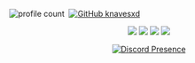 
![profile count](https://komarev.com/ghpvc/?username=knavesxd&color=dc143c)&nbsp;
[![GitHub knavesxd](https://img.shields.io/github/followers/knavesxd?label=follow&style=social)](https://github.com/knavesxd)&nbsp;
<p align="center">
   <a href="https://discord.com/users/987087764661088306" target"blank_"><img src="https://img.shields.io/badge/knaves%20-111111.svg?&style=for-the-badge&logo=discord&logoColor=white"></a>
   <a href="https://instagram.com/knaves" target"blank_"><img src="https://img.shields.io/badge/knaves%20-111111.svg?&style=for-the-badge&logo=instagram&logoColor=white"></a>
   <a href="https://sptfy.com/knaves" target"blank_"><img src="https://img.shields.io/badge/knaves%20-111111.svg?&style=for-the-badge&logo=spotify&logoColor=white"></a>
   <a href="https://github.com/knavesxd" target"blank_"><img src="https://img.shields.io/badge/knaves%20-111111.svg?&style=for-the-badge&logo=github&logoColor=white"></a>
</p>
<div align="center">

[![Discord Presence](https://lanyard-profile-readme.vercel.app/api/972398070492987444?theme=dark&bg=06154a&animated=true&hideDiscrim=false&borderRadius=20px)](https://discord.com/users/987087764661088306)
 </a>
</div>
